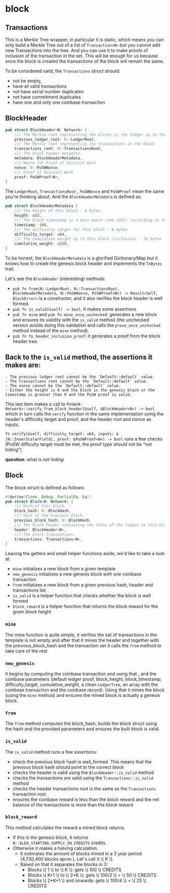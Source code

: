 # block

## Transactions
This is a Merkle Tree wrapper, in particular it is static, which means you can only build a Merkle Tree out of a list of `Transaction<N>` but you cannot add new Transactions into the tree.
And you can use it to make proofs of inclusion of the transaction in the set. This will be enough for us because once the block is created the transactions of the block will remain the same.

To be considered valid, the `Transactions` struct should:
- not be empty,
- have all valid transactions
- not have serial number duplicates
- not have commitment duplicates
- have one and only one coinbase transaction

## BlockHeader
```rust 
pub struct BlockHeader<N: Network> {
    /// The Merkle root representing the blocks in the ledger up to the previous block
    previous_ledger_root: N::LedgerRoot,
    /// The Merkle root representing the transactions in the block
    transactions_root: N::TransactionsRoot,
    /// The block header metadata
    metadata: BlockHeaderMetadata,
    /// Nonce for Proof of Succinct Work
    nonce: N::PoSWNonce,
    /// Proof of Succinct Work
    proof: PoSWProof<N>,
}
```

The `LedgerRoot`, `TransactionsRoot` , `PoSWNonce` and `PoSWProof` mean the same you're thinking about. And the `BlockHeaderMetadata` is defined as:

```rust 
pub struct BlockHeaderMetadata {
    /// The height of this block - 4 bytes.
    height: u32,
    /// The block timestamp is a Unix epoch time (UTC) (according to the miner) - 8 bytes
    timestamp: i64,
    /// The difficulty target for this block - 8 bytes
    difficulty_target: u64,
    /// The cumulative weight up to this block (inclusive) - 16 bytes
    cumulative_weight: u128,
}
```

To be honest, the `BlockHeaderMetadata` is a glorified Dictionary/Map but it knows how to create the genesis block header and implements the `ToBytes` trait.

Let's see the `BlockHeader` (interesting) methods:

- `pub fn from(N::LedgerRoot, N::TransactionsRoot, BlockHeaderMetadata, N::PoSWNonce, PoSWProof<N>) -> Result<Self, BlockError>` is a constructor, and it also verifies the block header is well formed.
- `pub fn is_valid(&self) -> bool`. It makes some assertions
- `pub fn mine` and `pub fn mine_once_unchecked`: generates a new block and ensures its validity with the `is_valid` method (the unchecked version avoids doing this validation and calls the `prove_once_unchecked` method instead of the `mine` method).
- `pub fn to_header_inclusion_proof`: it generates a proof from the block header tree.

Back to the `is_valid` method, the assertions it makes are:
-
    - The previous ledger root cannot be the `Default::default` value.
    - The transactions root cannot be the `Default::default` value. 
    - The nonce cannot be the `Default::default` value. 
    - Either the height is 0 and the block is the genesis block or the timestamp is greater than 0 and the PoSW proof is valid.

This last item makes a call to `PoSW<N: Network>::verify_from_block_header(&self, &BlockHeader<N>) -> bool` which in turn calls the `verify` function in the same implementation using the header's difficulty target and proof, and the header root and nonce as inputs.

`fn verify(&self, difficulty_target: u64, inputs: &[N::InnerScalarField], proof: &PoSWProof<N>) -> bool` runs a few checks (PoSW difficulty target must be met, the proof type should not be "not hiding")

**question**: what is *not hiding*

## Block
The block struct is defined as follows:

```rust
#[derive(Clone, Debug, PartialEq, Eq)]
pub struct Block<N: Network> {
    /// Hash of this block.
    block_hash: N::BlockHash,
    /// Hash of the previous block.
    previous_block_hash: N::BlockHash,
    /// The block header containing the state of the ledger at this block.
    header: BlockHeader<N>,
    /// The block transactions.
    transactions: Transactions<N>,
}
```

Leaving the getters and small helper functions aside, we'd like to take a look at:
- `mine` initializes a new block from a given template
- `new_genesis` initializes a new genesis block with one coinbase transaction
- `from` initializes a new block from a given previous hash, header and transactions list
- `is_valid` is a helper function that checks whether the block is well formed
- `block_reward` is a helper function that returns the block reward for the given block height

### `mine`
The mine function is quite simple, it verifies the set of transactions in the template is not empty and after that it mines the header and together with the previous_block_hash and the transaction set it calls the `from` method to take care of the rest

### `new_genesis`
It begins by computing the coinbase transaction and using that , and the coinbase parameters (default ledger proof, block_height, block_timestamp, difficulty_target, cumulative_weight, a clean `LedgerTree`, an array with the coinbase transaction and the coinbase record). Using that it mines the block (using the `mine` method) and ensures the mined block is actually a genesis block.

### `from`
The `from` method computes the block_hash, builds the block struct using the hash and the provided parameters and ensures the built block is valid.

### `is_valid`
The `is_valid` method runs a few assertions:

- check the previous block hash is well_formed. This means that the previous block hash should point to the correct block
- checks the header is valid using the `BlockHeader::is_valid` method
- checks the transactions are valid using the `Transactions::is_valid` method
- checks the header transactions root is the same as the `Transactions` transaction root
- ensures the coinbase reward is less than the block reward and the net balance of the transactions is more than the block reward

### `block_reward`
This method calculates the reward a mined block returns.

- If this is the genesis block, it returns `N::ALEO_STARTING_SUPPLY_IN_CREDITS` credits.
- Otherwise it makes a halving calculation. 
    - It estimates the amount of blocks mined in a 3 year period (4,730,400 blocks aprox.). Let's call it \\( K \\).
    - Based on that it separates the blocks in 3:
        - Blocks \\( 1 \\) to \\( K \\): gets \\( 100 \\) CREDITS 
        - Blocks \\( K+1 \\) to \\( 2*K \\): gets \\( 100/2 \\) = \\( 50 \\) CREDITS
        - Blocks \\( 2*K+1 \\) and onwards: gets \\( 100/4 \\) = \\( 25 \\) CREDITS
